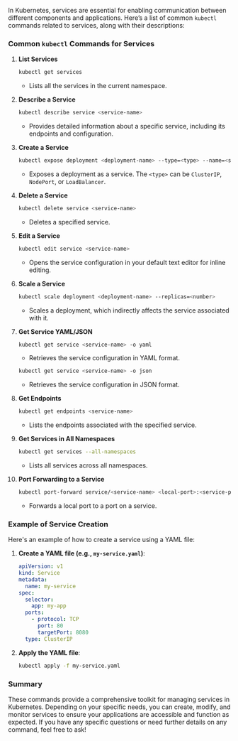 In Kubernetes, services are essential for enabling communication between different components and applications. Here’s a list of common `kubectl` commands related to services, along with their descriptions:

### Common `kubectl` Commands for Services

1. **List Services**
   ```bash
   kubectl get services
   ```
   - Lists all the services in the current namespace.

2. **Describe a Service**
   ```bash
   kubectl describe service <service-name>
   ```
   - Provides detailed information about a specific service, including its endpoints and configuration.

3. **Create a Service**
   ```bash
   kubectl expose deployment <deployment-name> --type=<type> --name=<service-name>
   ```
   - Exposes a deployment as a service. The `<type>` can be `ClusterIP`, `NodePort`, or `LoadBalancer`.

4. **Delete a Service**
   ```bash
   kubectl delete service <service-name>
   ```
   - Deletes a specified service.

5. **Edit a Service**
   ```bash
   kubectl edit service <service-name>
   ```
   - Opens the service configuration in your default text editor for inline editing.

6. **Scale a Service**
   ```bash
   kubectl scale deployment <deployment-name> --replicas=<number>
   ```
   - Scales a deployment, which indirectly affects the service associated with it.

7. **Get Service YAML/JSON**
   ```bash
   kubectl get service <service-name> -o yaml
   ```
   - Retrieves the service configuration in YAML format.

   ```bash
   kubectl get service <service-name> -o json
   ```
   - Retrieves the service configuration in JSON format.

8. **Get Endpoints**
   ```bash
   kubectl get endpoints <service-name>
   ```
   - Lists the endpoints associated with the specified service.

9. **Get Services in All Namespaces**
   ```bash
   kubectl get services --all-namespaces
   ```
   - Lists all services across all namespaces.

10. **Port Forwarding to a Service**
    ```bash
    kubectl port-forward service/<service-name> <local-port>:<service-port>
    ```
    - Forwards a local port to a port on a service.

### Example of Service Creation

Here's an example of how to create a service using a YAML file:

1. **Create a YAML file (e.g., `my-service.yaml`)**:
   ```yaml
   apiVersion: v1
   kind: Service
   metadata:
     name: my-service
   spec:
     selector:
       app: my-app
     ports:
       - protocol: TCP
         port: 80
         targetPort: 8080
     type: ClusterIP
   ```

2. **Apply the YAML file**:
   ```bash
   kubectl apply -f my-service.yaml
   ```

### Summary

These commands provide a comprehensive toolkit for managing services in Kubernetes. Depending on your specific needs, you can create, modify, and monitor services to ensure your applications are accessible and function as expected. If you have any specific questions or need further details on any command, feel free to ask!